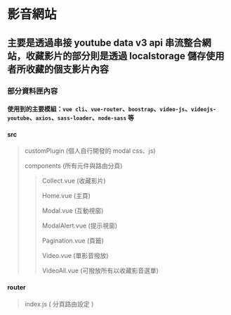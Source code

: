 # 影音網站
## 主要是透過串接 youtube data v3 api 串流整合網站，收藏影片的部分則是透過 localstorage 儲存使用者所收藏的個支影片內容
### 部分資料匣內容
#### 使用到的主要模組：`vue cli`、`vue-router`、`boostrap`、`video-js`、`videojs-youtube`、`axios`、`sass-loader`、`node-sass` 等
#### src
> customPlugin (個人自行開發的 modal css、js)
> 
> components (所有元件與路由分頁)
>> 
>> Collect.vue (收藏影片)
>> 
>> Home.vue (主頁)
>> 
>> Modal.vue (互動視窗)
>> 
>> ModalAlert.vue (提示視窗)
>> 
>> Pagination.vue (頁籤)
>> 
>> Video.vue (單影音撥放)
>> 
>> VideoAll.vue (可撥放所有以收藏影音選單)
#### router
> index.js ( 分頁路由設定 )
